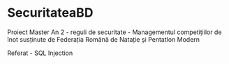 # SecuritateaBD
Proiect Master An 2 - reguli de securitate - Managementul competițiilor de înot susținute de Federația Română de Natație și 
Pentatlon Modern 

Referat - SQL Injection
